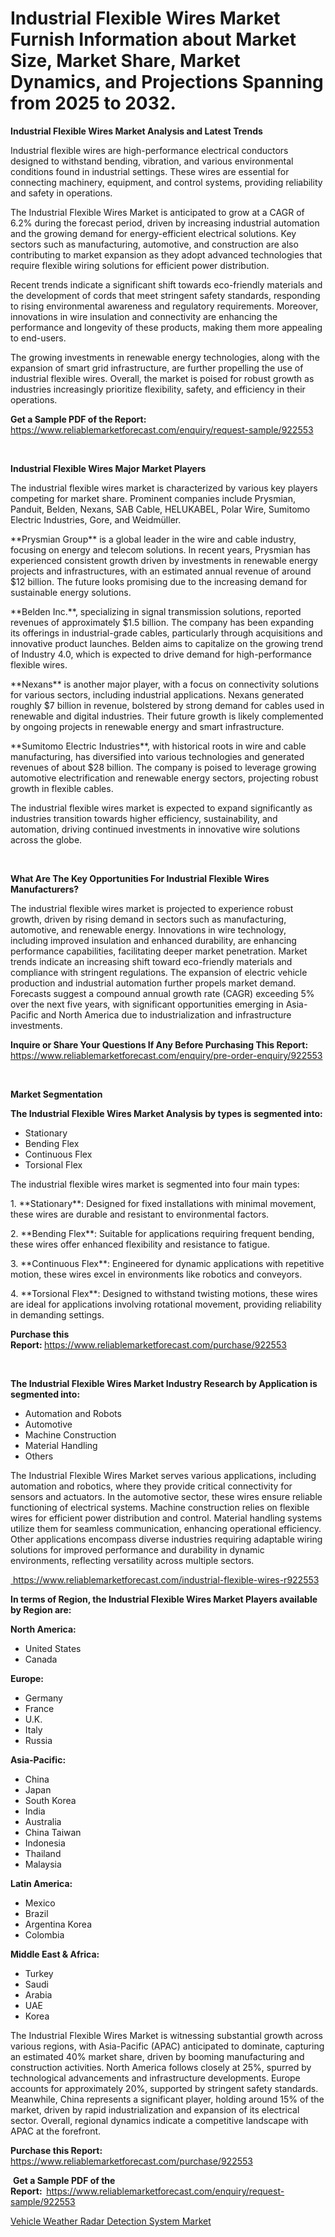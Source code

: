 <p><h1>Industrial Flexible Wires Market Furnish Information about Market Size, Market Share, Market Dynamics, and Projections Spanning from 2025 to 2032.</h1></p><p><strong>Industrial Flexible Wires Market Analysis and Latest Trends</strong></p>
<p><p>Industrial flexible wires are high-performance electrical conductors designed to withstand bending, vibration, and various environmental conditions found in industrial settings. These wires are essential for connecting machinery, equipment, and control systems, providing reliability and safety in operations.</p><p>The Industrial Flexible Wires Market is anticipated to grow at a CAGR of 6.2% during the forecast period, driven by increasing industrial automation and the growing demand for energy-efficient electrical solutions. Key sectors such as manufacturing, automotive, and construction are also contributing to market expansion as they adopt advanced technologies that require flexible wiring solutions for efficient power distribution.</p><p>Recent trends indicate a significant shift towards eco-friendly materials and the development of cords that meet stringent safety standards, responding to rising environmental awareness and regulatory requirements. Moreover, innovations in wire insulation and connectivity are enhancing the performance and longevity of these products, making them more appealing to end-users.</p><p>The growing investments in renewable energy technologies, along with the expansion of smart grid infrastructure, are further propelling the use of industrial flexible wires. Overall, the market is poised for robust growth as industries increasingly prioritize flexibility, safety, and efficiency in their operations.</p></p>
<p><strong>Get a Sample PDF of the Report:&nbsp;</strong> <a href="https://www.reliablemarketforecast.com/enquiry/request-sample/922553?utm_campaign=2750&utm_medium=2&utm_source=Github&utm_content=ia&utm_term=07032025&utm_id=industrial-flexible-wires">https://www.reliablemarketforecast.com/enquiry/request-sample/922553</a></p>
<p>&nbsp;</p>
<p><strong>Industrial Flexible Wires Major Market Players</strong></p>
<p><p>The industrial flexible wires market is characterized by various key players competing for market share. Prominent companies include Prysmian, Panduit, Belden, Nexans, SAB Cable, HELUKABEL, Polar Wire, Sumitomo Electric Industries, Gore, and Weidmüller.</p><p>**Prysmian Group** is a global leader in the wire and cable industry, focusing on energy and telecom solutions. In recent years, Prysmian has experienced consistent growth driven by investments in renewable energy projects and infrastructures, with an estimated annual revenue of around $12 billion. The future looks promising due to the increasing demand for sustainable energy solutions.</p><p>**Belden Inc.**, specializing in signal transmission solutions, reported revenues of approximately $1.5 billion. The company has been expanding its offerings in industrial-grade cables, particularly through acquisitions and innovative product launches. Belden aims to capitalize on the growing trend of Industry 4.0, which is expected to drive demand for high-performance flexible wires.</p><p>**Nexans** is another major player, with a focus on connectivity solutions for various sectors, including industrial applications. Nexans generated roughly $7 billion in revenue, bolstered by strong demand for cables used in renewable and digital industries. Their future growth is likely complemented by ongoing projects in renewable energy and smart infrastructure.</p><p>**Sumitomo Electric Industries**, with historical roots in wire and cable manufacturing, has diversified into various technologies and generated revenues of about $28 billion. The company is poised to leverage growing automotive electrification and renewable energy sectors, projecting robust growth in flexible cables.</p><p>The industrial flexible wires market is expected to expand significantly as industries transition towards higher efficiency, sustainability, and automation, driving continued investments in innovative wire solutions across the globe.</p></p>
<p>&nbsp;</p>
<p><strong>What Are The Key Opportunities For Industrial Flexible Wires Manufacturers?</strong></p>
<p><p>The industrial flexible wires market is projected to experience robust growth, driven by rising demand in sectors such as manufacturing, automotive, and renewable energy. Innovations in wire technology, including improved insulation and enhanced durability, are enhancing performance capabilities, facilitating deeper market penetration. Market trends indicate an increasing shift toward eco-friendly materials and compliance with stringent regulations. The expansion of electric vehicle production and industrial automation further propels market demand. Forecasts suggest a compound annual growth rate (CAGR) exceeding 5% over the next five years, with significant opportunities emerging in Asia-Pacific and North America due to industrialization and infrastructure investments.</p></p>
<p><strong>Inquire or Share Your Questions If Any Before Purchasing This Report:</strong> <a href="https://www.reliablemarketforecast.com/enquiry/pre-order-enquiry/922553?utm_campaign=2750&utm_medium=2&utm_source=Github&utm_content=ia&utm_term=07032025&utm_id=industrial-flexible-wires">https://www.reliablemarketforecast.com/enquiry/pre-order-enquiry/922553</a></p>
<p>&nbsp;</p>
<p><strong>Market Segmentation</strong></p>
<p><strong>The Industrial Flexible Wires Market Analysis by types is segmented into:</strong></p>
<p><ul><li>Stationary</li><li>Bending Flex</li><li>Continuous Flex</li><li>Torsional Flex</li></ul></p>
<p><p>The industrial flexible wires market is segmented into four main types: </p><p>1. **Stationary**: Designed for fixed installations with minimal movement, these wires are durable and resistant to environmental factors.</p><p>   </p><p>2. **Bending Flex**: Suitable for applications requiring frequent bending, these wires offer enhanced flexibility and resistance to fatigue.</p><p>3. **Continuous Flex**: Engineered for dynamic applications with repetitive motion, these wires excel in environments like robotics and conveyors.</p><p>4. **Torsional Flex**: Designed to withstand twisting motions, these wires are ideal for applications involving rotational movement, providing reliability in demanding settings.</p></p>
<p><strong>Purchase this Report:&nbsp;</strong><a href="https://www.reliablemarketforecast.com/purchase/922553?utm_campaign=2750&utm_medium=2&utm_source=Github&utm_content=ia&utm_term=07032025&utm_id=industrial-flexible-wires">https://www.reliablemarketforecast.com/purchase/922553</a></p>
<p>&nbsp;</p>
<p><strong>The Industrial Flexible Wires Market Industry Research by Application is segmented into:</strong></p>
<p><ul><li>Automation and Robots</li><li>Automotive</li><li>Machine Construction</li><li>Material Handling</li><li>Others</li></ul></p>
<p><p>The Industrial Flexible Wires Market serves various applications, including automation and robotics, where they provide critical connectivity for sensors and actuators. In the automotive sector, these wires ensure reliable functioning of electrical systems. Machine construction relies on flexible wires for efficient power distribution and control. Material handling systems utilize them for seamless communication, enhancing operational efficiency. Other applications encompass diverse industries requiring adaptable wiring solutions for improved performance and durability in dynamic environments, reflecting versatility across multiple sectors.</p></p>
<p><a href="https://www.reliablemarketforecast.com/industrial-flexible-wires-r922553?utm_campaign=2750&utm_medium=2&utm_source=Github&utm_content=ia&utm_term=07032025&utm_id=industrial-flexible-wires">&nbsp;https://www.reliablemarketforecast.com/industrial-flexible-wires-r922553</a></p>
<p><strong>In terms of Region, the Industrial Flexible Wires Market Players available by Region are:</strong></p>
<p>
    <p> <strong> North America: </strong>
        <ul>
            <li>United States</li>
            <li>Canada</li>
        </ul>
        </p> 
    <p> <strong> Europe: </strong>
        <ul>
            <li>Germany</li>
            <li>France</li>
            <li>U.K.</li>
            <li>Italy</li>
            <li>Russia</li>
        </ul>
        </p> 
    <p> <strong> Asia-Pacific: </strong>
        <ul>
            <li>China</li>
            <li>Japan</li>
            <li>South Korea</li>
            <li>India</li>
            <li>Australia</li>
            <li>China Taiwan</li>
            <li>Indonesia</li>
            <li>Thailand</li>
            <li>Malaysia</li>
        </ul>
        </p> 
    <p> <strong> Latin America: </strong>
        <ul>
            <li>Mexico</li>
            <li>Brazil</li>
            <li>Argentina Korea</li>
            <li>Colombia</li>
        </ul>
        </p> 
    <p> <strong> Middle East & Africa: </strong>
        <ul>
            <li>Turkey</li>
            <li>Saudi</li>
            <li>Arabia</li>
            <li>UAE</li>
            <li>Korea</li>
        </ul>
    </p>
    </p>
<p><p>The Industrial Flexible Wires Market is witnessing substantial growth across various regions, with Asia-Pacific (APAC) anticipated to dominate, capturing an estimated 40% market share, driven by booming manufacturing and construction activities. North America follows closely at 25%, spurred by technological advancements and infrastructure developments. Europe accounts for approximately 20%, supported by stringent safety standards. Meanwhile, China represents a significant player, holding around 15% of the market, driven by rapid industrialization and expansion of its electrical sector. Overall, regional dynamics indicate a competitive landscape with APAC at the forefront.</p></p>
<p><strong>Purchase this Report: </strong><a href="https://www.reliablemarketforecast.com/purchase/922553?utm_campaign=2750&utm_medium=2&utm_source=Github&utm_content=ia&utm_term=07032025&utm_id=industrial-flexible-wires">https://www.reliablemarketforecast.com/purchase/922553</a></p>
<p>&nbsp;<strong>Get a Sample PDF of the Report:&nbsp;&nbsp;</strong><a href="https://www.reliablemarketforecast.com/enquiry/request-sample/922553?utm_campaign=2750&utm_medium=2&utm_source=Github&utm_content=ia&utm_term=07032025&utm_id=industrial-flexible-wires">https://www.reliablemarketforecast.com/enquiry/request-sample/922553</a></p>
<p><strong></strong></p>
<p><p><a href="https://github.com/dolorespeddico90/Market-Research-Report-List-1/blob/main/vehicle-weather-radar-detection-system-market.md?utm_campaign=2750&utm_medium=2&utm_source=Github&utm_content=ia&utm_term=07032025&utm_id=industrial-flexible-wires">Vehicle Weather Radar Detection System Market</a></p></p>